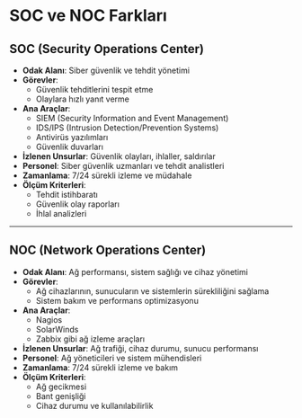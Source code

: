# SOC ve NOC Farkları

## SOC (Security Operations Center)
- **Odak Alanı**: Siber güvenlik ve tehdit yönetimi
- **Görevler**: 
  - Güvenlik tehditlerini tespit etme
  - Olaylara hızlı yanıt verme
- **Ana Araçlar**: 
  - SIEM (Security Information and Event Management)
  - IDS/IPS (Intrusion Detection/Prevention Systems)
  - Antivirüs yazılımları
  - Güvenlik duvarları
- **İzlenen Unsurlar**: Güvenlik olayları, ihlaller, saldırılar
- **Personel**: Siber güvenlik uzmanları ve tehdit analistleri
- **Zamanlama**: 7/24 sürekli izleme ve müdahale
- **Ölçüm Kriterleri**: 
  - Tehdit istihbaratı
  - Güvenlik olay raporları
  - İhlal analizleri

---

## NOC (Network Operations Center)
- **Odak Alanı**: Ağ performansı, sistem sağlığı ve cihaz yönetimi
- **Görevler**: 
  - Ağ cihazlarının, sunucuların ve sistemlerin sürekliliğini sağlama
  - Sistem bakım ve performans optimizasyonu
- **Ana Araçlar**: 
  - Nagios
  - SolarWinds
  - Zabbix gibi ağ izleme araçları
- **İzlenen Unsurlar**: Ağ trafiği, cihaz durumu, sunucu performansı
- **Personel**: Ağ yöneticileri ve sistem mühendisleri
- **Zamanlama**: 7/24 sürekli izleme ve bakım
- **Ölçüm Kriterleri**: 
  - Ağ gecikmesi
  - Bant genişliği
  - Cihaz durumu ve kullanılabilirlik
